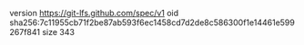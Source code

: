 version https://git-lfs.github.com/spec/v1
oid sha256:7c11955cb71f2be87ab593f6ec1458cd7d2de8c586300f1e14461e599267f841
size 343

